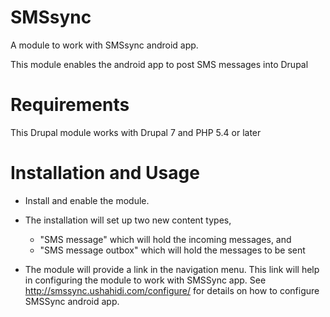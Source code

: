 SMSsync
=======

A module to work with SMSsync android app.

This module enables the android app to post SMS messages into Drupal

Requirements
=======

This Drupal module works with Drupal 7 and PHP 5.4 or later


Installation and Usage
=======

* Install and enable the module.

* The installation will set up two new content types, 
  - "SMS message" which will hold the incoming messages, and 
  - "SMS message outbox" which will hold the messages to be sent


* The module will provide a link in the navigation menu. 
  This link will help in configuring the module to work with SMSSync app. 
  See 
      http://smssync.ushahidi.com/configure/ 
    for details on how to configure SMSSync android app.
